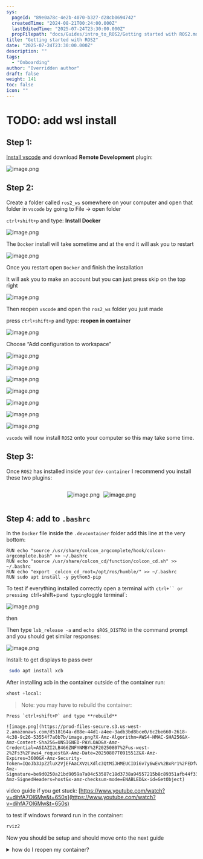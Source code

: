 ```yaml
---
sys:
  pageId: "89e0a78c-4e2b-4070-b327-d28cb0694742"
  createdTime: "2024-08-21T00:24:00.000Z"
  lastEditedTime: "2025-07-24T23:30:00.000Z"
  propFilepath: "docs/Guides/intro_to_ROS2/Getting started with ROS2.md"
title: "Getting started with ROS2"
date: "2025-07-24T23:30:00.000Z"
description: ""
tags:
  - "Onboarding"
author: "Overridden author"
draft: false
weight: 141
toc: false
icon: ""
---
```


# TODO: add wsl install

## Step 1:

[Install vscode](https://code.visualstudio.com/download) and download **Remote Development** plugin:

![image.png](https://prod-files-secure.s3.us-west-2.amazonaws.com/d518164a-d88e-44d1-a4ee-3adb3bd8bce0/efb52993-1881-4a40-b95e-6f020334f022/image.png?X-Amz-Algorithm=AWS4-HMAC-SHA256&X-Amz-Content-Sha256=UNSIGNED-PAYLOAD&X-Amz-Credential=ASIAZI2LB466SEL7BPFQ%2F20250807%2Fus-west-2%2Fs3%2Faws4_request&X-Amz-Date=20250807T091547Z&X-Amz-Expires=3600&X-Amz-Security-Token=IQoJb3JpZ2luX2VjEFAaCXVzLXdlc3QtMiJGMEQCIHBhZJ2u2TrxXbMx6d7EQbQIuisQbvMD96m4ZK4R5T5IAiBHUyMt0FrAnqnyAJmTAPWB9qTdqPlSw9qBTUuNFlZo0SqIBAiJ%2F%2F%2F%2F%2F%2F%2F%2F%2F%2F8BEAAaDDYzNzQyMzE4MzgwNSIMdQyBHEiNytabAQGgKtwD%2Bsc1yMiGYXawdy8zIgfk1B8KN71xDeLmZxZHf%2Bm80Cn6AOEcN%2BcGb9bmIceol7zjgfoOFt4zCkfRrCtyM9I6i2qnJ3XIPojuFWoLxXISm9lW2ijT9Q7ytozfLIrNRItBnxiT%2F1QpHpycOZFjl0jn9ge%2B74JyplHs8Hr1WaVK5dDrTDkWrgdNE2VgxZvh0ZO1P96Dw1g2j7MAevvlqp8IV52JdSmSAM7ALhILNeLROGcBbtv%2BOwk9xhGm24Hgpx9bAw1N5ZtePGipnsmn1uKwuagSN1na5JYhhkPxCqlHcJ6IBOFGvcD2GBmUoB23ScRW2r0IT3rFxPrbDbHu30jeLHrVdF%2Fxdw8m8k4VIeX8bg4o2v7NpQ9%2BMFOEOlEqaoa14VUyknbE6tjnHk9YvcoLDUCu0HD23W0v60E%2FWME9pFltiq74WXsLW5zYgA9VRVUbix6hZyx92aN66lBW603TPQf9v66ocoIAKm4fUDpHAHps76o56%2FRSei4FseaCw89WEO54qFvGB0wKuvnSWWHlTGdlRJDuGGxze5mcI4AyyQGTUOkI4FDKSnCu1oePv4leQHWZtfvEo2pgOQVzvfVEAhWBUlZRE2ys0H4V0HZKXZNkRWwort44s3Y40eIw7LTRxAY6pgFAQphDPmyMB4T8ZihIU8e5esfcqDgJh%2BB33OCdSi7M72mL0OPioQxog9LwuwOc9sYTnKbG5s3OC5qSLkfMRLv%2F3xuv4xzqgvrLNpAyJAtXf7YM6PceR8S4FfTdUY5%2BXyorukVfdwj1ri7JyI6y0Xj7%2Bn8gOdqAceN4ec172YfqxHuKhmu75ZODCLDrBatD607U6W750rsm70pF4NajqXNqPvatwco%2F&X-Amz-Signature=16943af5dd862b6d4752d3e05ca55082a4cfff3eb241b77127cfa41224710c4f&X-Amz-SignedHeaders=host&x-amz-checksum-mode=ENABLED&x-id=GetObject)

## Step 2:

Create a folder called `ros2_ws` somewhere on your computer and open that folder in `vscode` by going to File → open folder 

`ctrl+shift+p` and type: **Install Docker**

![image.png](https://prod-files-secure.s3.us-west-2.amazonaws.com/d518164a-d88e-44d1-a4ee-3adb3bd8bce0/2269dc0e-1cd5-47ff-bceb-c04ad9b2eab0/image.png?X-Amz-Algorithm=AWS4-HMAC-SHA256&X-Amz-Content-Sha256=UNSIGNED-PAYLOAD&X-Amz-Credential=ASIAZI2LB466SEL7BPFQ%2F20250807%2Fus-west-2%2Fs3%2Faws4_request&X-Amz-Date=20250807T091547Z&X-Amz-Expires=3600&X-Amz-Security-Token=IQoJb3JpZ2luX2VjEFAaCXVzLXdlc3QtMiJGMEQCIHBhZJ2u2TrxXbMx6d7EQbQIuisQbvMD96m4ZK4R5T5IAiBHUyMt0FrAnqnyAJmTAPWB9qTdqPlSw9qBTUuNFlZo0SqIBAiJ%2F%2F%2F%2F%2F%2F%2F%2F%2F%2F8BEAAaDDYzNzQyMzE4MzgwNSIMdQyBHEiNytabAQGgKtwD%2Bsc1yMiGYXawdy8zIgfk1B8KN71xDeLmZxZHf%2Bm80Cn6AOEcN%2BcGb9bmIceol7zjgfoOFt4zCkfRrCtyM9I6i2qnJ3XIPojuFWoLxXISm9lW2ijT9Q7ytozfLIrNRItBnxiT%2F1QpHpycOZFjl0jn9ge%2B74JyplHs8Hr1WaVK5dDrTDkWrgdNE2VgxZvh0ZO1P96Dw1g2j7MAevvlqp8IV52JdSmSAM7ALhILNeLROGcBbtv%2BOwk9xhGm24Hgpx9bAw1N5ZtePGipnsmn1uKwuagSN1na5JYhhkPxCqlHcJ6IBOFGvcD2GBmUoB23ScRW2r0IT3rFxPrbDbHu30jeLHrVdF%2Fxdw8m8k4VIeX8bg4o2v7NpQ9%2BMFOEOlEqaoa14VUyknbE6tjnHk9YvcoLDUCu0HD23W0v60E%2FWME9pFltiq74WXsLW5zYgA9VRVUbix6hZyx92aN66lBW603TPQf9v66ocoIAKm4fUDpHAHps76o56%2FRSei4FseaCw89WEO54qFvGB0wKuvnSWWHlTGdlRJDuGGxze5mcI4AyyQGTUOkI4FDKSnCu1oePv4leQHWZtfvEo2pgOQVzvfVEAhWBUlZRE2ys0H4V0HZKXZNkRWwort44s3Y40eIw7LTRxAY6pgFAQphDPmyMB4T8ZihIU8e5esfcqDgJh%2BB33OCdSi7M72mL0OPioQxog9LwuwOc9sYTnKbG5s3OC5qSLkfMRLv%2F3xuv4xzqgvrLNpAyJAtXf7YM6PceR8S4FfTdUY5%2BXyorukVfdwj1ri7JyI6y0Xj7%2Bn8gOdqAceN4ec172YfqxHuKhmu75ZODCLDrBatD607U6W750rsm70pF4NajqXNqPvatwco%2F&X-Amz-Signature=a5e51e43a26ddff1e89c2ed288010f993ef235443ca75cddc5995d7fdcb97470&X-Amz-SignedHeaders=host&x-amz-checksum-mode=ENABLED&x-id=GetObject)

The `Docker` install will take sometime and at the end it will ask you to restart

![image.png](https://prod-files-secure.s3.us-west-2.amazonaws.com/d518164a-d88e-44d1-a4ee-3adb3bd8bce0/ed233f78-be33-4b1f-b89c-9c346c0e961e/image.png?X-Amz-Algorithm=AWS4-HMAC-SHA256&X-Amz-Content-Sha256=UNSIGNED-PAYLOAD&X-Amz-Credential=ASIAZI2LB466SEL7BPFQ%2F20250807%2Fus-west-2%2Fs3%2Faws4_request&X-Amz-Date=20250807T091547Z&X-Amz-Expires=3600&X-Amz-Security-Token=IQoJb3JpZ2luX2VjEFAaCXVzLXdlc3QtMiJGMEQCIHBhZJ2u2TrxXbMx6d7EQbQIuisQbvMD96m4ZK4R5T5IAiBHUyMt0FrAnqnyAJmTAPWB9qTdqPlSw9qBTUuNFlZo0SqIBAiJ%2F%2F%2F%2F%2F%2F%2F%2F%2F%2F8BEAAaDDYzNzQyMzE4MzgwNSIMdQyBHEiNytabAQGgKtwD%2Bsc1yMiGYXawdy8zIgfk1B8KN71xDeLmZxZHf%2Bm80Cn6AOEcN%2BcGb9bmIceol7zjgfoOFt4zCkfRrCtyM9I6i2qnJ3XIPojuFWoLxXISm9lW2ijT9Q7ytozfLIrNRItBnxiT%2F1QpHpycOZFjl0jn9ge%2B74JyplHs8Hr1WaVK5dDrTDkWrgdNE2VgxZvh0ZO1P96Dw1g2j7MAevvlqp8IV52JdSmSAM7ALhILNeLROGcBbtv%2BOwk9xhGm24Hgpx9bAw1N5ZtePGipnsmn1uKwuagSN1na5JYhhkPxCqlHcJ6IBOFGvcD2GBmUoB23ScRW2r0IT3rFxPrbDbHu30jeLHrVdF%2Fxdw8m8k4VIeX8bg4o2v7NpQ9%2BMFOEOlEqaoa14VUyknbE6tjnHk9YvcoLDUCu0HD23W0v60E%2FWME9pFltiq74WXsLW5zYgA9VRVUbix6hZyx92aN66lBW603TPQf9v66ocoIAKm4fUDpHAHps76o56%2FRSei4FseaCw89WEO54qFvGB0wKuvnSWWHlTGdlRJDuGGxze5mcI4AyyQGTUOkI4FDKSnCu1oePv4leQHWZtfvEo2pgOQVzvfVEAhWBUlZRE2ys0H4V0HZKXZNkRWwort44s3Y40eIw7LTRxAY6pgFAQphDPmyMB4T8ZihIU8e5esfcqDgJh%2BB33OCdSi7M72mL0OPioQxog9LwuwOc9sYTnKbG5s3OC5qSLkfMRLv%2F3xuv4xzqgvrLNpAyJAtXf7YM6PceR8S4FfTdUY5%2BXyorukVfdwj1ri7JyI6y0Xj7%2Bn8gOdqAceN4ec172YfqxHuKhmu75ZODCLDrBatD607U6W750rsm70pF4NajqXNqPvatwco%2F&X-Amz-Signature=db8e365aa92ddf0f370e5fa7b7588f848e56a1cafe68b131295717eabcecd0bc&X-Amz-SignedHeaders=host&x-amz-checksum-mode=ENABLED&x-id=GetObject)

Once you restart open `Docker` and finish the installation

It will ask you to make an account but you can just press skip on the top right

![image.png](https://prod-files-secure.s3.us-west-2.amazonaws.com/d518164a-d88e-44d1-a4ee-3adb3bd8bce0/21010ad9-1659-4fd9-9f59-9932a09b2a3d/image.png?X-Amz-Algorithm=AWS4-HMAC-SHA256&X-Amz-Content-Sha256=UNSIGNED-PAYLOAD&X-Amz-Credential=ASIAZI2LB466SEL7BPFQ%2F20250807%2Fus-west-2%2Fs3%2Faws4_request&X-Amz-Date=20250807T091547Z&X-Amz-Expires=3600&X-Amz-Security-Token=IQoJb3JpZ2luX2VjEFAaCXVzLXdlc3QtMiJGMEQCIHBhZJ2u2TrxXbMx6d7EQbQIuisQbvMD96m4ZK4R5T5IAiBHUyMt0FrAnqnyAJmTAPWB9qTdqPlSw9qBTUuNFlZo0SqIBAiJ%2F%2F%2F%2F%2F%2F%2F%2F%2F%2F8BEAAaDDYzNzQyMzE4MzgwNSIMdQyBHEiNytabAQGgKtwD%2Bsc1yMiGYXawdy8zIgfk1B8KN71xDeLmZxZHf%2Bm80Cn6AOEcN%2BcGb9bmIceol7zjgfoOFt4zCkfRrCtyM9I6i2qnJ3XIPojuFWoLxXISm9lW2ijT9Q7ytozfLIrNRItBnxiT%2F1QpHpycOZFjl0jn9ge%2B74JyplHs8Hr1WaVK5dDrTDkWrgdNE2VgxZvh0ZO1P96Dw1g2j7MAevvlqp8IV52JdSmSAM7ALhILNeLROGcBbtv%2BOwk9xhGm24Hgpx9bAw1N5ZtePGipnsmn1uKwuagSN1na5JYhhkPxCqlHcJ6IBOFGvcD2GBmUoB23ScRW2r0IT3rFxPrbDbHu30jeLHrVdF%2Fxdw8m8k4VIeX8bg4o2v7NpQ9%2BMFOEOlEqaoa14VUyknbE6tjnHk9YvcoLDUCu0HD23W0v60E%2FWME9pFltiq74WXsLW5zYgA9VRVUbix6hZyx92aN66lBW603TPQf9v66ocoIAKm4fUDpHAHps76o56%2FRSei4FseaCw89WEO54qFvGB0wKuvnSWWHlTGdlRJDuGGxze5mcI4AyyQGTUOkI4FDKSnCu1oePv4leQHWZtfvEo2pgOQVzvfVEAhWBUlZRE2ys0H4V0HZKXZNkRWwort44s3Y40eIw7LTRxAY6pgFAQphDPmyMB4T8ZihIU8e5esfcqDgJh%2BB33OCdSi7M72mL0OPioQxog9LwuwOc9sYTnKbG5s3OC5qSLkfMRLv%2F3xuv4xzqgvrLNpAyJAtXf7YM6PceR8S4FfTdUY5%2BXyorukVfdwj1ri7JyI6y0Xj7%2Bn8gOdqAceN4ec172YfqxHuKhmu75ZODCLDrBatD607U6W750rsm70pF4NajqXNqPvatwco%2F&X-Amz-Signature=8993830917bf01586f98ff1267b15a524bc0e865ecfc715e2a32a4f1e72db76b&X-Amz-SignedHeaders=host&x-amz-checksum-mode=ENABLED&x-id=GetObject)

Then reopen `vscode` and open the `ros2_ws` folder you just made

press `ctrl+shift+p` and type: **reopen in container**

![image.png](https://prod-files-secure.s3.us-west-2.amazonaws.com/d518164a-d88e-44d1-a4ee-3adb3bd8bce0/4e93b8c2-41ad-488c-8095-c74205196118/image.png?X-Amz-Algorithm=AWS4-HMAC-SHA256&X-Amz-Content-Sha256=UNSIGNED-PAYLOAD&X-Amz-Credential=ASIAZI2LB466SEL7BPFQ%2F20250807%2Fus-west-2%2Fs3%2Faws4_request&X-Amz-Date=20250807T091547Z&X-Amz-Expires=3600&X-Amz-Security-Token=IQoJb3JpZ2luX2VjEFAaCXVzLXdlc3QtMiJGMEQCIHBhZJ2u2TrxXbMx6d7EQbQIuisQbvMD96m4ZK4R5T5IAiBHUyMt0FrAnqnyAJmTAPWB9qTdqPlSw9qBTUuNFlZo0SqIBAiJ%2F%2F%2F%2F%2F%2F%2F%2F%2F%2F8BEAAaDDYzNzQyMzE4MzgwNSIMdQyBHEiNytabAQGgKtwD%2Bsc1yMiGYXawdy8zIgfk1B8KN71xDeLmZxZHf%2Bm80Cn6AOEcN%2BcGb9bmIceol7zjgfoOFt4zCkfRrCtyM9I6i2qnJ3XIPojuFWoLxXISm9lW2ijT9Q7ytozfLIrNRItBnxiT%2F1QpHpycOZFjl0jn9ge%2B74JyplHs8Hr1WaVK5dDrTDkWrgdNE2VgxZvh0ZO1P96Dw1g2j7MAevvlqp8IV52JdSmSAM7ALhILNeLROGcBbtv%2BOwk9xhGm24Hgpx9bAw1N5ZtePGipnsmn1uKwuagSN1na5JYhhkPxCqlHcJ6IBOFGvcD2GBmUoB23ScRW2r0IT3rFxPrbDbHu30jeLHrVdF%2Fxdw8m8k4VIeX8bg4o2v7NpQ9%2BMFOEOlEqaoa14VUyknbE6tjnHk9YvcoLDUCu0HD23W0v60E%2FWME9pFltiq74WXsLW5zYgA9VRVUbix6hZyx92aN66lBW603TPQf9v66ocoIAKm4fUDpHAHps76o56%2FRSei4FseaCw89WEO54qFvGB0wKuvnSWWHlTGdlRJDuGGxze5mcI4AyyQGTUOkI4FDKSnCu1oePv4leQHWZtfvEo2pgOQVzvfVEAhWBUlZRE2ys0H4V0HZKXZNkRWwort44s3Y40eIw7LTRxAY6pgFAQphDPmyMB4T8ZihIU8e5esfcqDgJh%2BB33OCdSi7M72mL0OPioQxog9LwuwOc9sYTnKbG5s3OC5qSLkfMRLv%2F3xuv4xzqgvrLNpAyJAtXf7YM6PceR8S4FfTdUY5%2BXyorukVfdwj1ri7JyI6y0Xj7%2Bn8gOdqAceN4ec172YfqxHuKhmu75ZODCLDrBatD607U6W750rsm70pF4NajqXNqPvatwco%2F&X-Amz-Signature=bb655baaf95b76fbc01366f7f60c2d189de2f11831ff25442cb704a22bd3803b&X-Amz-SignedHeaders=host&x-amz-checksum-mode=ENABLED&x-id=GetObject)

Choose “Add configuration to workspace”

![image.png](https://prod-files-secure.s3.us-west-2.amazonaws.com/d518164a-d88e-44d1-a4ee-3adb3bd8bce0/9560b282-5060-4989-ba37-97e7b2c22476/image.png?X-Amz-Algorithm=AWS4-HMAC-SHA256&X-Amz-Content-Sha256=UNSIGNED-PAYLOAD&X-Amz-Credential=ASIAZI2LB466SEL7BPFQ%2F20250807%2Fus-west-2%2Fs3%2Faws4_request&X-Amz-Date=20250807T091547Z&X-Amz-Expires=3600&X-Amz-Security-Token=IQoJb3JpZ2luX2VjEFAaCXVzLXdlc3QtMiJGMEQCIHBhZJ2u2TrxXbMx6d7EQbQIuisQbvMD96m4ZK4R5T5IAiBHUyMt0FrAnqnyAJmTAPWB9qTdqPlSw9qBTUuNFlZo0SqIBAiJ%2F%2F%2F%2F%2F%2F%2F%2F%2F%2F8BEAAaDDYzNzQyMzE4MzgwNSIMdQyBHEiNytabAQGgKtwD%2Bsc1yMiGYXawdy8zIgfk1B8KN71xDeLmZxZHf%2Bm80Cn6AOEcN%2BcGb9bmIceol7zjgfoOFt4zCkfRrCtyM9I6i2qnJ3XIPojuFWoLxXISm9lW2ijT9Q7ytozfLIrNRItBnxiT%2F1QpHpycOZFjl0jn9ge%2B74JyplHs8Hr1WaVK5dDrTDkWrgdNE2VgxZvh0ZO1P96Dw1g2j7MAevvlqp8IV52JdSmSAM7ALhILNeLROGcBbtv%2BOwk9xhGm24Hgpx9bAw1N5ZtePGipnsmn1uKwuagSN1na5JYhhkPxCqlHcJ6IBOFGvcD2GBmUoB23ScRW2r0IT3rFxPrbDbHu30jeLHrVdF%2Fxdw8m8k4VIeX8bg4o2v7NpQ9%2BMFOEOlEqaoa14VUyknbE6tjnHk9YvcoLDUCu0HD23W0v60E%2FWME9pFltiq74WXsLW5zYgA9VRVUbix6hZyx92aN66lBW603TPQf9v66ocoIAKm4fUDpHAHps76o56%2FRSei4FseaCw89WEO54qFvGB0wKuvnSWWHlTGdlRJDuGGxze5mcI4AyyQGTUOkI4FDKSnCu1oePv4leQHWZtfvEo2pgOQVzvfVEAhWBUlZRE2ys0H4V0HZKXZNkRWwort44s3Y40eIw7LTRxAY6pgFAQphDPmyMB4T8ZihIU8e5esfcqDgJh%2BB33OCdSi7M72mL0OPioQxog9LwuwOc9sYTnKbG5s3OC5qSLkfMRLv%2F3xuv4xzqgvrLNpAyJAtXf7YM6PceR8S4FfTdUY5%2BXyorukVfdwj1ri7JyI6y0Xj7%2Bn8gOdqAceN4ec172YfqxHuKhmu75ZODCLDrBatD607U6W750rsm70pF4NajqXNqPvatwco%2F&X-Amz-Signature=fbc5091073580ffcf91c7db862565facbc46f4d47f9b76ac1b2ce1792e107784&X-Amz-SignedHeaders=host&x-amz-checksum-mode=ENABLED&x-id=GetObject)

![image.png](https://prod-files-secure.s3.us-west-2.amazonaws.com/d518164a-d88e-44d1-a4ee-3adb3bd8bce0/2ee63f81-886b-48e8-a553-dc6e5eac99e4/image.png?X-Amz-Algorithm=AWS4-HMAC-SHA256&X-Amz-Content-Sha256=UNSIGNED-PAYLOAD&X-Amz-Credential=ASIAZI2LB466SEL7BPFQ%2F20250807%2Fus-west-2%2Fs3%2Faws4_request&X-Amz-Date=20250807T091547Z&X-Amz-Expires=3600&X-Amz-Security-Token=IQoJb3JpZ2luX2VjEFAaCXVzLXdlc3QtMiJGMEQCIHBhZJ2u2TrxXbMx6d7EQbQIuisQbvMD96m4ZK4R5T5IAiBHUyMt0FrAnqnyAJmTAPWB9qTdqPlSw9qBTUuNFlZo0SqIBAiJ%2F%2F%2F%2F%2F%2F%2F%2F%2F%2F8BEAAaDDYzNzQyMzE4MzgwNSIMdQyBHEiNytabAQGgKtwD%2Bsc1yMiGYXawdy8zIgfk1B8KN71xDeLmZxZHf%2Bm80Cn6AOEcN%2BcGb9bmIceol7zjgfoOFt4zCkfRrCtyM9I6i2qnJ3XIPojuFWoLxXISm9lW2ijT9Q7ytozfLIrNRItBnxiT%2F1QpHpycOZFjl0jn9ge%2B74JyplHs8Hr1WaVK5dDrTDkWrgdNE2VgxZvh0ZO1P96Dw1g2j7MAevvlqp8IV52JdSmSAM7ALhILNeLROGcBbtv%2BOwk9xhGm24Hgpx9bAw1N5ZtePGipnsmn1uKwuagSN1na5JYhhkPxCqlHcJ6IBOFGvcD2GBmUoB23ScRW2r0IT3rFxPrbDbHu30jeLHrVdF%2Fxdw8m8k4VIeX8bg4o2v7NpQ9%2BMFOEOlEqaoa14VUyknbE6tjnHk9YvcoLDUCu0HD23W0v60E%2FWME9pFltiq74WXsLW5zYgA9VRVUbix6hZyx92aN66lBW603TPQf9v66ocoIAKm4fUDpHAHps76o56%2FRSei4FseaCw89WEO54qFvGB0wKuvnSWWHlTGdlRJDuGGxze5mcI4AyyQGTUOkI4FDKSnCu1oePv4leQHWZtfvEo2pgOQVzvfVEAhWBUlZRE2ys0H4V0HZKXZNkRWwort44s3Y40eIw7LTRxAY6pgFAQphDPmyMB4T8ZihIU8e5esfcqDgJh%2BB33OCdSi7M72mL0OPioQxog9LwuwOc9sYTnKbG5s3OC5qSLkfMRLv%2F3xuv4xzqgvrLNpAyJAtXf7YM6PceR8S4FfTdUY5%2BXyorukVfdwj1ri7JyI6y0Xj7%2Bn8gOdqAceN4ec172YfqxHuKhmu75ZODCLDrBatD607U6W750rsm70pF4NajqXNqPvatwco%2F&X-Amz-Signature=a2807101aa104374e8b8285f4fca82df244de6ebcbda5f6f31934362f363eb94&X-Amz-SignedHeaders=host&x-amz-checksum-mode=ENABLED&x-id=GetObject)

![image.png](https://prod-files-secure.s3.us-west-2.amazonaws.com/d518164a-d88e-44d1-a4ee-3adb3bd8bce0/e0fd626c-c8b6-4b2c-95d1-fa4c26514504/image.png?X-Amz-Algorithm=AWS4-HMAC-SHA256&X-Amz-Content-Sha256=UNSIGNED-PAYLOAD&X-Amz-Credential=ASIAZI2LB466SEL7BPFQ%2F20250807%2Fus-west-2%2Fs3%2Faws4_request&X-Amz-Date=20250807T091547Z&X-Amz-Expires=3600&X-Amz-Security-Token=IQoJb3JpZ2luX2VjEFAaCXVzLXdlc3QtMiJGMEQCIHBhZJ2u2TrxXbMx6d7EQbQIuisQbvMD96m4ZK4R5T5IAiBHUyMt0FrAnqnyAJmTAPWB9qTdqPlSw9qBTUuNFlZo0SqIBAiJ%2F%2F%2F%2F%2F%2F%2F%2F%2F%2F8BEAAaDDYzNzQyMzE4MzgwNSIMdQyBHEiNytabAQGgKtwD%2Bsc1yMiGYXawdy8zIgfk1B8KN71xDeLmZxZHf%2Bm80Cn6AOEcN%2BcGb9bmIceol7zjgfoOFt4zCkfRrCtyM9I6i2qnJ3XIPojuFWoLxXISm9lW2ijT9Q7ytozfLIrNRItBnxiT%2F1QpHpycOZFjl0jn9ge%2B74JyplHs8Hr1WaVK5dDrTDkWrgdNE2VgxZvh0ZO1P96Dw1g2j7MAevvlqp8IV52JdSmSAM7ALhILNeLROGcBbtv%2BOwk9xhGm24Hgpx9bAw1N5ZtePGipnsmn1uKwuagSN1na5JYhhkPxCqlHcJ6IBOFGvcD2GBmUoB23ScRW2r0IT3rFxPrbDbHu30jeLHrVdF%2Fxdw8m8k4VIeX8bg4o2v7NpQ9%2BMFOEOlEqaoa14VUyknbE6tjnHk9YvcoLDUCu0HD23W0v60E%2FWME9pFltiq74WXsLW5zYgA9VRVUbix6hZyx92aN66lBW603TPQf9v66ocoIAKm4fUDpHAHps76o56%2FRSei4FseaCw89WEO54qFvGB0wKuvnSWWHlTGdlRJDuGGxze5mcI4AyyQGTUOkI4FDKSnCu1oePv4leQHWZtfvEo2pgOQVzvfVEAhWBUlZRE2ys0H4V0HZKXZNkRWwort44s3Y40eIw7LTRxAY6pgFAQphDPmyMB4T8ZihIU8e5esfcqDgJh%2BB33OCdSi7M72mL0OPioQxog9LwuwOc9sYTnKbG5s3OC5qSLkfMRLv%2F3xuv4xzqgvrLNpAyJAtXf7YM6PceR8S4FfTdUY5%2BXyorukVfdwj1ri7JyI6y0Xj7%2Bn8gOdqAceN4ec172YfqxHuKhmu75ZODCLDrBatD607U6W750rsm70pF4NajqXNqPvatwco%2F&X-Amz-Signature=68400ce06a94be52ddd411cae31803d42f5bdc32503acc0fa63939cf0a762ec6&X-Amz-SignedHeaders=host&x-amz-checksum-mode=ENABLED&x-id=GetObject)

![image.png](https://prod-files-secure.s3.us-west-2.amazonaws.com/d518164a-d88e-44d1-a4ee-3adb3bd8bce0/a2e13f50-d2ab-4719-a4c2-7ced634bfc9d/image.png?X-Amz-Algorithm=AWS4-HMAC-SHA256&X-Amz-Content-Sha256=UNSIGNED-PAYLOAD&X-Amz-Credential=ASIAZI2LB466SEL7BPFQ%2F20250807%2Fus-west-2%2Fs3%2Faws4_request&X-Amz-Date=20250807T091547Z&X-Amz-Expires=3600&X-Amz-Security-Token=IQoJb3JpZ2luX2VjEFAaCXVzLXdlc3QtMiJGMEQCIHBhZJ2u2TrxXbMx6d7EQbQIuisQbvMD96m4ZK4R5T5IAiBHUyMt0FrAnqnyAJmTAPWB9qTdqPlSw9qBTUuNFlZo0SqIBAiJ%2F%2F%2F%2F%2F%2F%2F%2F%2F%2F8BEAAaDDYzNzQyMzE4MzgwNSIMdQyBHEiNytabAQGgKtwD%2Bsc1yMiGYXawdy8zIgfk1B8KN71xDeLmZxZHf%2Bm80Cn6AOEcN%2BcGb9bmIceol7zjgfoOFt4zCkfRrCtyM9I6i2qnJ3XIPojuFWoLxXISm9lW2ijT9Q7ytozfLIrNRItBnxiT%2F1QpHpycOZFjl0jn9ge%2B74JyplHs8Hr1WaVK5dDrTDkWrgdNE2VgxZvh0ZO1P96Dw1g2j7MAevvlqp8IV52JdSmSAM7ALhILNeLROGcBbtv%2BOwk9xhGm24Hgpx9bAw1N5ZtePGipnsmn1uKwuagSN1na5JYhhkPxCqlHcJ6IBOFGvcD2GBmUoB23ScRW2r0IT3rFxPrbDbHu30jeLHrVdF%2Fxdw8m8k4VIeX8bg4o2v7NpQ9%2BMFOEOlEqaoa14VUyknbE6tjnHk9YvcoLDUCu0HD23W0v60E%2FWME9pFltiq74WXsLW5zYgA9VRVUbix6hZyx92aN66lBW603TPQf9v66ocoIAKm4fUDpHAHps76o56%2FRSei4FseaCw89WEO54qFvGB0wKuvnSWWHlTGdlRJDuGGxze5mcI4AyyQGTUOkI4FDKSnCu1oePv4leQHWZtfvEo2pgOQVzvfVEAhWBUlZRE2ys0H4V0HZKXZNkRWwort44s3Y40eIw7LTRxAY6pgFAQphDPmyMB4T8ZihIU8e5esfcqDgJh%2BB33OCdSi7M72mL0OPioQxog9LwuwOc9sYTnKbG5s3OC5qSLkfMRLv%2F3xuv4xzqgvrLNpAyJAtXf7YM6PceR8S4FfTdUY5%2BXyorukVfdwj1ri7JyI6y0Xj7%2Bn8gOdqAceN4ec172YfqxHuKhmu75ZODCLDrBatD607U6W750rsm70pF4NajqXNqPvatwco%2F&X-Amz-Signature=c058482d5fe1bb9108499492503a25283fc137dc36fe0cc8414ccf918b1c98a2&X-Amz-SignedHeaders=host&x-amz-checksum-mode=ENABLED&x-id=GetObject)

![image.png](https://prod-files-secure.s3.us-west-2.amazonaws.com/d518164a-d88e-44d1-a4ee-3adb3bd8bce0/6cc478ad-aaba-4bf7-9fcc-403277ab896c/image.png?X-Amz-Algorithm=AWS4-HMAC-SHA256&X-Amz-Content-Sha256=UNSIGNED-PAYLOAD&X-Amz-Credential=ASIAZI2LB466SEL7BPFQ%2F20250807%2Fus-west-2%2Fs3%2Faws4_request&X-Amz-Date=20250807T091547Z&X-Amz-Expires=3600&X-Amz-Security-Token=IQoJb3JpZ2luX2VjEFAaCXVzLXdlc3QtMiJGMEQCIHBhZJ2u2TrxXbMx6d7EQbQIuisQbvMD96m4ZK4R5T5IAiBHUyMt0FrAnqnyAJmTAPWB9qTdqPlSw9qBTUuNFlZo0SqIBAiJ%2F%2F%2F%2F%2F%2F%2F%2F%2F%2F8BEAAaDDYzNzQyMzE4MzgwNSIMdQyBHEiNytabAQGgKtwD%2Bsc1yMiGYXawdy8zIgfk1B8KN71xDeLmZxZHf%2Bm80Cn6AOEcN%2BcGb9bmIceol7zjgfoOFt4zCkfRrCtyM9I6i2qnJ3XIPojuFWoLxXISm9lW2ijT9Q7ytozfLIrNRItBnxiT%2F1QpHpycOZFjl0jn9ge%2B74JyplHs8Hr1WaVK5dDrTDkWrgdNE2VgxZvh0ZO1P96Dw1g2j7MAevvlqp8IV52JdSmSAM7ALhILNeLROGcBbtv%2BOwk9xhGm24Hgpx9bAw1N5ZtePGipnsmn1uKwuagSN1na5JYhhkPxCqlHcJ6IBOFGvcD2GBmUoB23ScRW2r0IT3rFxPrbDbHu30jeLHrVdF%2Fxdw8m8k4VIeX8bg4o2v7NpQ9%2BMFOEOlEqaoa14VUyknbE6tjnHk9YvcoLDUCu0HD23W0v60E%2FWME9pFltiq74WXsLW5zYgA9VRVUbix6hZyx92aN66lBW603TPQf9v66ocoIAKm4fUDpHAHps76o56%2FRSei4FseaCw89WEO54qFvGB0wKuvnSWWHlTGdlRJDuGGxze5mcI4AyyQGTUOkI4FDKSnCu1oePv4leQHWZtfvEo2pgOQVzvfVEAhWBUlZRE2ys0H4V0HZKXZNkRWwort44s3Y40eIw7LTRxAY6pgFAQphDPmyMB4T8ZihIU8e5esfcqDgJh%2BB33OCdSi7M72mL0OPioQxog9LwuwOc9sYTnKbG5s3OC5qSLkfMRLv%2F3xuv4xzqgvrLNpAyJAtXf7YM6PceR8S4FfTdUY5%2BXyorukVfdwj1ri7JyI6y0Xj7%2Bn8gOdqAceN4ec172YfqxHuKhmu75ZODCLDrBatD607U6W750rsm70pF4NajqXNqPvatwco%2F&X-Amz-Signature=019adf26eb732a48ac25fc2ba3f6a92a5a25255b46a3c6a259af2c60c55af214&X-Amz-SignedHeaders=host&x-amz-checksum-mode=ENABLED&x-id=GetObject)

![image.png](https://prod-files-secure.s3.us-west-2.amazonaws.com/d518164a-d88e-44d1-a4ee-3adb3bd8bce0/53255b28-f75e-430f-b9e3-c0ac8577e42b/image.png?X-Amz-Algorithm=AWS4-HMAC-SHA256&X-Amz-Content-Sha256=UNSIGNED-PAYLOAD&X-Amz-Credential=ASIAZI2LB466SEL7BPFQ%2F20250807%2Fus-west-2%2Fs3%2Faws4_request&X-Amz-Date=20250807T091547Z&X-Amz-Expires=3600&X-Amz-Security-Token=IQoJb3JpZ2luX2VjEFAaCXVzLXdlc3QtMiJGMEQCIHBhZJ2u2TrxXbMx6d7EQbQIuisQbvMD96m4ZK4R5T5IAiBHUyMt0FrAnqnyAJmTAPWB9qTdqPlSw9qBTUuNFlZo0SqIBAiJ%2F%2F%2F%2F%2F%2F%2F%2F%2F%2F8BEAAaDDYzNzQyMzE4MzgwNSIMdQyBHEiNytabAQGgKtwD%2Bsc1yMiGYXawdy8zIgfk1B8KN71xDeLmZxZHf%2Bm80Cn6AOEcN%2BcGb9bmIceol7zjgfoOFt4zCkfRrCtyM9I6i2qnJ3XIPojuFWoLxXISm9lW2ijT9Q7ytozfLIrNRItBnxiT%2F1QpHpycOZFjl0jn9ge%2B74JyplHs8Hr1WaVK5dDrTDkWrgdNE2VgxZvh0ZO1P96Dw1g2j7MAevvlqp8IV52JdSmSAM7ALhILNeLROGcBbtv%2BOwk9xhGm24Hgpx9bAw1N5ZtePGipnsmn1uKwuagSN1na5JYhhkPxCqlHcJ6IBOFGvcD2GBmUoB23ScRW2r0IT3rFxPrbDbHu30jeLHrVdF%2Fxdw8m8k4VIeX8bg4o2v7NpQ9%2BMFOEOlEqaoa14VUyknbE6tjnHk9YvcoLDUCu0HD23W0v60E%2FWME9pFltiq74WXsLW5zYgA9VRVUbix6hZyx92aN66lBW603TPQf9v66ocoIAKm4fUDpHAHps76o56%2FRSei4FseaCw89WEO54qFvGB0wKuvnSWWHlTGdlRJDuGGxze5mcI4AyyQGTUOkI4FDKSnCu1oePv4leQHWZtfvEo2pgOQVzvfVEAhWBUlZRE2ys0H4V0HZKXZNkRWwort44s3Y40eIw7LTRxAY6pgFAQphDPmyMB4T8ZihIU8e5esfcqDgJh%2BB33OCdSi7M72mL0OPioQxog9LwuwOc9sYTnKbG5s3OC5qSLkfMRLv%2F3xuv4xzqgvrLNpAyJAtXf7YM6PceR8S4FfTdUY5%2BXyorukVfdwj1ri7JyI6y0Xj7%2Bn8gOdqAceN4ec172YfqxHuKhmu75ZODCLDrBatD607U6W750rsm70pF4NajqXNqPvatwco%2F&X-Amz-Signature=da6892dec9db1cbab4afdae13eebfeaefa56264533a57e214fa6917307996696&X-Amz-SignedHeaders=host&x-amz-checksum-mode=ENABLED&x-id=GetObject)

![image.png](https://prod-files-secure.s3.us-west-2.amazonaws.com/d518164a-d88e-44d1-a4ee-3adb3bd8bce0/7c562767-5af9-4ffb-97d1-327bcdf4ee00/image.png?X-Amz-Algorithm=AWS4-HMAC-SHA256&X-Amz-Content-Sha256=UNSIGNED-PAYLOAD&X-Amz-Credential=ASIAZI2LB466SEL7BPFQ%2F20250807%2Fus-west-2%2Fs3%2Faws4_request&X-Amz-Date=20250807T091547Z&X-Amz-Expires=3600&X-Amz-Security-Token=IQoJb3JpZ2luX2VjEFAaCXVzLXdlc3QtMiJGMEQCIHBhZJ2u2TrxXbMx6d7EQbQIuisQbvMD96m4ZK4R5T5IAiBHUyMt0FrAnqnyAJmTAPWB9qTdqPlSw9qBTUuNFlZo0SqIBAiJ%2F%2F%2F%2F%2F%2F%2F%2F%2F%2F8BEAAaDDYzNzQyMzE4MzgwNSIMdQyBHEiNytabAQGgKtwD%2Bsc1yMiGYXawdy8zIgfk1B8KN71xDeLmZxZHf%2Bm80Cn6AOEcN%2BcGb9bmIceol7zjgfoOFt4zCkfRrCtyM9I6i2qnJ3XIPojuFWoLxXISm9lW2ijT9Q7ytozfLIrNRItBnxiT%2F1QpHpycOZFjl0jn9ge%2B74JyplHs8Hr1WaVK5dDrTDkWrgdNE2VgxZvh0ZO1P96Dw1g2j7MAevvlqp8IV52JdSmSAM7ALhILNeLROGcBbtv%2BOwk9xhGm24Hgpx9bAw1N5ZtePGipnsmn1uKwuagSN1na5JYhhkPxCqlHcJ6IBOFGvcD2GBmUoB23ScRW2r0IT3rFxPrbDbHu30jeLHrVdF%2Fxdw8m8k4VIeX8bg4o2v7NpQ9%2BMFOEOlEqaoa14VUyknbE6tjnHk9YvcoLDUCu0HD23W0v60E%2FWME9pFltiq74WXsLW5zYgA9VRVUbix6hZyx92aN66lBW603TPQf9v66ocoIAKm4fUDpHAHps76o56%2FRSei4FseaCw89WEO54qFvGB0wKuvnSWWHlTGdlRJDuGGxze5mcI4AyyQGTUOkI4FDKSnCu1oePv4leQHWZtfvEo2pgOQVzvfVEAhWBUlZRE2ys0H4V0HZKXZNkRWwort44s3Y40eIw7LTRxAY6pgFAQphDPmyMB4T8ZihIU8e5esfcqDgJh%2BB33OCdSi7M72mL0OPioQxog9LwuwOc9sYTnKbG5s3OC5qSLkfMRLv%2F3xuv4xzqgvrLNpAyJAtXf7YM6PceR8S4FfTdUY5%2BXyorukVfdwj1ri7JyI6y0Xj7%2Bn8gOdqAceN4ec172YfqxHuKhmu75ZODCLDrBatD607U6W750rsm70pF4NajqXNqPvatwco%2F&X-Amz-Signature=b7536499cd4d7d3d2999caee017a0b214709ea5bd97a230f9cc659fd766ffeef&X-Amz-SignedHeaders=host&x-amz-checksum-mode=ENABLED&x-id=GetObject)

`vscode` will now install `ROS2` onto your computer so this may take some time.

## Step 3:

Once `ROS2` has installed inside your `dev-container` I recommend you install these two plugins:

<div style="display: flex;flex-direction: row; column-gap:10px; max-width: 630px;justify-content: center;">
<div>

![image.png](https://prod-files-secure.s3.us-west-2.amazonaws.com/d518164a-d88e-44d1-a4ee-3adb3bd8bce0/3fc3d550-5a54-4ba1-ba6b-faa01cdb7369/image.png?X-Amz-Algorithm=AWS4-HMAC-SHA256&X-Amz-Content-Sha256=UNSIGNED-PAYLOAD&X-Amz-Credential=ASIAZI2LB4666TOKYSZQ%2F20250807%2Fus-west-2%2Fs3%2Faws4_request&X-Amz-Date=20250807T091550Z&X-Amz-Expires=3600&X-Amz-Security-Token=IQoJb3JpZ2luX2VjEFAaCXVzLXdlc3QtMiJHMEUCIQCSYISpmrwaWv3SqktVTOCx%2FCPBNVmXApeENGP6aZ5hvQIgNNqDj%2FqLn8Lf93wvqhFb8%2Bg2b5ytsRtcOlJzgVei8j4qiAQIif%2F%2F%2F%2F%2F%2F%2F%2F%2F%2FARAAGgw2Mzc0MjMxODM4MDUiDMIrkZ5jZw%2BdhLLlxCrcA%2BHn5a4st11uP49MkOcgVZE4ZMc0HT0HfV%2FgdPUHPLTRl25HRhO1gMJewbHq%2Fa8NOsl88y6hyb7T68F1iDrW7ERBM8Ji%2BSulTGKto75ifvVxAdwclmigBNAb0NleLkepIJoWzwPPt8GZRGnJbNuOp6O4o78onkDOZi06TN97EbZdNrYQJrHHNWy43CQtK%2FEZUEf3wFPieil7l1EQzBdH8Ens5PIVpH2zApcmU%2BOfTuWAow7THYhiOejJoSonuBRFSApnuSCKhHS4in7F9mHzCAfQG8ZjTj%2FAzKJW7HRbT%2BN8wd6kyXV4L2NruT46EiT0TeWDwByxQ%2BDGEoJhQn3RYOZpRCsA%2BU1IcdfP38ZlYKVd6iStTzr%2FEBsjyOjF8OpxOhjMercRcGncVSw7Ma%2FjEQ8dMqYv4GXyU1faThYtEBKB1DdwAl7Fwg82t1GazIGIt0HsfZK475%2F70OESiIyB41gQ3uxG2fJNCvanrBEnn7Xj5X5IYl5aXDSrNWjOzwYOz69kkqucY1oF%2B%2FrfgJzzAPyT49fiizwKAcso%2FRpPesBqilc%2B9koDcMDpBZxqqrrLZYgareuMzts%2B5jiKdBoDALKrGjAITN5AZ2UbRJeuo6E0ecAEHDsytr%2B%2FeuLRMNO10cQGOqUB1KZ28KQGcyO0zaZzFiKAYHxMlk5yc6GTjS9J48Y0Gtj7qNZsPLSrufIko1icZVK42rLtlWmfH6RywXIsQ%2FdHUO2Q7MZrUbFK58G6Zc1NV4p%2FTmD5oLNxRVVIsWYbv97DNcnwWGLNRsEJE6Q0kaepkL61OmQhOPi%2B0tjf8wonFJ5C13IOz0aje%2FIGp7tuHQnLI7dOmxoqfL6Tn3xtYefJuWthDcYC&X-Amz-Signature=80af8cb36d2f306d3e724e9a39d1c9ced407ccf4371695c380d3721b4ba5be1b&X-Amz-SignedHeaders=host&x-amz-checksum-mode=ENABLED&x-id=GetObject)

</div>
<div>

![image.png](https://prod-files-secure.s3.us-west-2.amazonaws.com/d518164a-d88e-44d1-a4ee-3adb3bd8bce0/d994cc66-13c2-4093-a5a3-f84cf4601a82/image.png?X-Amz-Algorithm=AWS4-HMAC-SHA256&X-Amz-Content-Sha256=UNSIGNED-PAYLOAD&X-Amz-Credential=ASIAZI2LB46664WZPIXF%2F20250807%2Fus-west-2%2Fs3%2Faws4_request&X-Amz-Date=20250807T091551Z&X-Amz-Expires=3600&X-Amz-Security-Token=IQoJb3JpZ2luX2VjEFAaCXVzLXdlc3QtMiJHMEUCIQC0TG%2BVYCjut3ZBQsyX5mCKKZESZO2JYD2C2LEB04%2FkbQIgREFoPDda%2FzqvOE91AZGr%2BUeZ8u%2Ftx2HFCmO06ttUjgEqiAQIif%2F%2F%2F%2F%2F%2F%2F%2F%2F%2FARAAGgw2Mzc0MjMxODM4MDUiDKzKl8550ic4agRBRSrcA2EuYqLi9oC%2FtCk09ZQrFmfp5YqT4QEePRkaPTwr%2B%2BBhrxSzg2nLSJx2w2FKUYBEWZeHy82pJwWyG7TJr47aAeVJI5YxMH16mruxmV7ASoDCP2qatbVkDK4z4ZAYsEFHSGLZnLYIH1VEMCz5%2B8K0pv2YiQl0dqlN7dxSpkOgL25l402w0l3zm4N5AgaAk74imTfSm5MGwWH6C36wfasqQPsmly%2BbNGhpviZWEI8%2FS7c0pi6rta8C5DQ%2BZvCxl6Y3fx5FwHoyNa%2FQIfHseVd%2BAia1M6%2BZ1J%2F3jkxHARQ20CwzpDFIurJ6TsSk3JidUSJR3YVSv1007EvWTg9IMQFOSAqYZnIn5r5ehcOMB6kTISjSduhHnxZWd6myPjCo6Ag%2FHACxcT74gRTg3rWnp7yBTOTBEvR3TNsM7evGpn5jDrLSw%2B%2B8YtCrz8OtGaDyAzGzUfJTwvY1KfjegMOPedOY5q6aj2avGXgREkmTf7h3ONhnMFMyezjwpuDkuRZwIR8tc9AfAeyDntCB%2BVHMRyqJPmMo47sRjhFwtG6vTKlpZOL4HHoxREZnPXZRdSkPZUMnJLnLfI9y0tYbxTKzOksjSbh7PWJ2Zx2C9bL29py176lQDjDn%2FXSx%2B9%2FepefQMKG10cQGOqUBI2lvyLDUuOEoxbDro4MZH2WyDedOigyMaWkiushlv6CMZSVcAVgMIDQS6DUAwRIyggmPXfFZbRpVYLD045xwjLWX4DKchBDnh%2FEoFKOGU8I193dI7n%2FOSs0XTROnWBJmL6ylJYM9%2FWY7fclJUdmv32WygQirp%2F7VS%2F5FP1GtgtisF6cyjssU%2FUClLeSkOlfMnWcF5cVPhtAnn0DyKTyXawprik93&X-Amz-Signature=36ef9bc4778a9e52d1a101f76375239d90a9758ff0382c5aa45854e6ad0d9c01&X-Amz-SignedHeaders=host&x-amz-checksum-mode=ENABLED&x-id=GetObject)

</div>
</div>

## Step 4: add to `.bashrc`

In the `Docker` file inside the `.devcontainer` folder add this line at the very bottom: 

```docker
RUN echo "source /usr/share/colcon_argcomplete/hook/colcon-argcomplete.bash" >> ~/.bashrc
RUN echo "source /usr/share/colcon_cd/function/colcon_cd.sh" >> ~/.bashrc
RUN echo "export _colcon_cd_root=/opt/ros/humble/" >> ~/.bashrc
RUN sudo apt install -y python3-pip 
```

To test if everything installed correctly open a terminal with `ctrl+`` or pressing `ctrl+shift+p` and typing `toggle terminal`:

![image.png](https://prod-files-secure.s3.us-west-2.amazonaws.com/d518164a-d88e-44d1-a4ee-3adb3bd8bce0/6a4943d8-b04e-4c02-9a58-775f3384d1a5/image.png?X-Amz-Algorithm=AWS4-HMAC-SHA256&X-Amz-Content-Sha256=UNSIGNED-PAYLOAD&X-Amz-Credential=ASIAZI2LB466SEL7BPFQ%2F20250807%2Fus-west-2%2Fs3%2Faws4_request&X-Amz-Date=20250807T091547Z&X-Amz-Expires=3600&X-Amz-Security-Token=IQoJb3JpZ2luX2VjEFAaCXVzLXdlc3QtMiJGMEQCIHBhZJ2u2TrxXbMx6d7EQbQIuisQbvMD96m4ZK4R5T5IAiBHUyMt0FrAnqnyAJmTAPWB9qTdqPlSw9qBTUuNFlZo0SqIBAiJ%2F%2F%2F%2F%2F%2F%2F%2F%2F%2F8BEAAaDDYzNzQyMzE4MzgwNSIMdQyBHEiNytabAQGgKtwD%2Bsc1yMiGYXawdy8zIgfk1B8KN71xDeLmZxZHf%2Bm80Cn6AOEcN%2BcGb9bmIceol7zjgfoOFt4zCkfRrCtyM9I6i2qnJ3XIPojuFWoLxXISm9lW2ijT9Q7ytozfLIrNRItBnxiT%2F1QpHpycOZFjl0jn9ge%2B74JyplHs8Hr1WaVK5dDrTDkWrgdNE2VgxZvh0ZO1P96Dw1g2j7MAevvlqp8IV52JdSmSAM7ALhILNeLROGcBbtv%2BOwk9xhGm24Hgpx9bAw1N5ZtePGipnsmn1uKwuagSN1na5JYhhkPxCqlHcJ6IBOFGvcD2GBmUoB23ScRW2r0IT3rFxPrbDbHu30jeLHrVdF%2Fxdw8m8k4VIeX8bg4o2v7NpQ9%2BMFOEOlEqaoa14VUyknbE6tjnHk9YvcoLDUCu0HD23W0v60E%2FWME9pFltiq74WXsLW5zYgA9VRVUbix6hZyx92aN66lBW603TPQf9v66ocoIAKm4fUDpHAHps76o56%2FRSei4FseaCw89WEO54qFvGB0wKuvnSWWHlTGdlRJDuGGxze5mcI4AyyQGTUOkI4FDKSnCu1oePv4leQHWZtfvEo2pgOQVzvfVEAhWBUlZRE2ys0H4V0HZKXZNkRWwort44s3Y40eIw7LTRxAY6pgFAQphDPmyMB4T8ZihIU8e5esfcqDgJh%2BB33OCdSi7M72mL0OPioQxog9LwuwOc9sYTnKbG5s3OC5qSLkfMRLv%2F3xuv4xzqgvrLNpAyJAtXf7YM6PceR8S4FfTdUY5%2BXyorukVfdwj1ri7JyI6y0Xj7%2Bn8gOdqAceN4ec172YfqxHuKhmu75ZODCLDrBatD607U6W750rsm70pF4NajqXNqPvatwco%2F&X-Amz-Signature=37ab5341737252f75e132ad92305f3435d575473c555054b44969215a4f217e2&X-Amz-SignedHeaders=host&x-amz-checksum-mode=ENABLED&x-id=GetObject)

then 

Then type `lsb_release -a` and `echo $ROS_DISTRO` in the command prompt and you should get similar responses:

![image.png](https://prod-files-secure.s3.us-west-2.amazonaws.com/d518164a-d88e-44d1-a4ee-3adb3bd8bce0/3e635dec-a805-4e85-8b9e-d000e5b71a4e/image.png?X-Amz-Algorithm=AWS4-HMAC-SHA256&X-Amz-Content-Sha256=UNSIGNED-PAYLOAD&X-Amz-Credential=ASIAZI2LB466SEL7BPFQ%2F20250807%2Fus-west-2%2Fs3%2Faws4_request&X-Amz-Date=20250807T091547Z&X-Amz-Expires=3600&X-Amz-Security-Token=IQoJb3JpZ2luX2VjEFAaCXVzLXdlc3QtMiJGMEQCIHBhZJ2u2TrxXbMx6d7EQbQIuisQbvMD96m4ZK4R5T5IAiBHUyMt0FrAnqnyAJmTAPWB9qTdqPlSw9qBTUuNFlZo0SqIBAiJ%2F%2F%2F%2F%2F%2F%2F%2F%2F%2F8BEAAaDDYzNzQyMzE4MzgwNSIMdQyBHEiNytabAQGgKtwD%2Bsc1yMiGYXawdy8zIgfk1B8KN71xDeLmZxZHf%2Bm80Cn6AOEcN%2BcGb9bmIceol7zjgfoOFt4zCkfRrCtyM9I6i2qnJ3XIPojuFWoLxXISm9lW2ijT9Q7ytozfLIrNRItBnxiT%2F1QpHpycOZFjl0jn9ge%2B74JyplHs8Hr1WaVK5dDrTDkWrgdNE2VgxZvh0ZO1P96Dw1g2j7MAevvlqp8IV52JdSmSAM7ALhILNeLROGcBbtv%2BOwk9xhGm24Hgpx9bAw1N5ZtePGipnsmn1uKwuagSN1na5JYhhkPxCqlHcJ6IBOFGvcD2GBmUoB23ScRW2r0IT3rFxPrbDbHu30jeLHrVdF%2Fxdw8m8k4VIeX8bg4o2v7NpQ9%2BMFOEOlEqaoa14VUyknbE6tjnHk9YvcoLDUCu0HD23W0v60E%2FWME9pFltiq74WXsLW5zYgA9VRVUbix6hZyx92aN66lBW603TPQf9v66ocoIAKm4fUDpHAHps76o56%2FRSei4FseaCw89WEO54qFvGB0wKuvnSWWHlTGdlRJDuGGxze5mcI4AyyQGTUOkI4FDKSnCu1oePv4leQHWZtfvEo2pgOQVzvfVEAhWBUlZRE2ys0H4V0HZKXZNkRWwort44s3Y40eIw7LTRxAY6pgFAQphDPmyMB4T8ZihIU8e5esfcqDgJh%2BB33OCdSi7M72mL0OPioQxog9LwuwOc9sYTnKbG5s3OC5qSLkfMRLv%2F3xuv4xzqgvrLNpAyJAtXf7YM6PceR8S4FfTdUY5%2BXyorukVfdwj1ri7JyI6y0Xj7%2Bn8gOdqAceN4ec172YfqxHuKhmu75ZODCLDrBatD607U6W750rsm70pF4NajqXNqPvatwco%2F&X-Amz-Signature=a1a38b9ce49b59e3e04bbe9d3ba74a0006f0c9f7527c75ea1ba8109b6ae4bcd3&X-Amz-SignedHeaders=host&x-amz-checksum-mode=ENABLED&x-id=GetObject)

Install:  to get displays to pass over

```bash
 sudo apt install xcb
```

After installing xcb in the container outside of the container run:

```python
xhost +local:
```

> Note: you may have to rebuild the container:

	Press `ctrl+shift+P` and type **rebuild**

	![image.png](https://prod-files-secure.s3.us-west-2.amazonaws.com/d518164a-d88e-44d1-a4ee-3adb3bd8bce0/6c2be660-2618-4c38-9c26-53554f7a0b7b/image.png?X-Amz-Algorithm=AWS4-HMAC-SHA256&X-Amz-Content-Sha256=UNSIGNED-PAYLOAD&X-Amz-Credential=ASIAZI2LB466ZNFYNMBY%2F20250807%2Fus-west-2%2Fs3%2Faws4_request&X-Amz-Date=20250807T091551Z&X-Amz-Expires=3600&X-Amz-Security-Token=IQoJb3JpZ2luX2VjEFAaCXVzLXdlc3QtMiJHMEUCIDi6v7y6wEv%2BxRr1%2FEDfwRvh82Hk%2FAvgjpMUU2%2B7LNICAiEAqILkaE%2FQMMPHoaTp8%2BI8%2FZyDOjm3rG3Ri89q1kG%2BXfQqiAQIif%2F%2F%2F%2F%2F%2F%2F%2F%2F%2FARAAGgw2Mzc0MjMxODM4MDUiDP89G67vmnN3QpQ9%2BircA5L3qImnDCmIV5RrupcMWq2Lub6%2FIIXttsLNHFtG1hSvWRjPITuDWgkteum%2BnmRGn6HlvI23BxVE%2B80Gpne0wdkXKLRQRQZj9%2BoPUFLcNhMw2z0ic0Mi04KJUVfzPdhyBOxIMxvxXZkAS6r4WgO4L4FqaZzRKcwXkdUcvIToK2u64ajDG7gfkwBJwtl%2FtJ6fyGUKgofNsRUohTQ2eplZ6jXQqZdo%2F2pKNWQWVspIiTxUENsC0JEPdaGsmyMguRBkKAdEo7de8TjeK5G8DVGe2xHqI4cCNbxzfzYP53nl1AxzHLPv%2B%2B20%2BudrDu%2F9beTU6bo1q70C%2BLmnuoZj7pDfE3vQFZ6NFWeeC3nX9joD3tHZyu5cm%2Fb5cHRMwhhmsKBY3nyqL5QoOxn4gGLMSa8prGeOm5kELGrB0MZSWMOu2jFy7qa35pWnsAhG7lB5nWEvjt%2B9Z8dd%2FBPkayziLbnW4tWqlpMmbXuDw3fT0G3Eg7EfG8JpcU3wUDZtqqH%2FYvQsRUDvzO6RyYlM4b4hftqiP%2BQNF%2Fo3VLIRrwhOogs7VNl2HIbHJPFSIIm%2Bif5cAuL11SJacjXi9%2B0RXlfl7yeLSF6jjGPXbHg8LILZkeCTw%2F1l4imftk5G7nFgenv5MPu10cQGOqUBy6iDU4UFpVYxQUZm4ZgFOyV8%2FumvBNJPc%2FTl1dg5uLrvVsFDP4XwYd14iuNJ%2B7e0a8dba2qjlmDC1mMvJO%2F%2FLbMooMc9y9LtDvjX90i780fUeoCtSB%2FXlHu4yL3bitdby2Nx0ti5%2Bs1rdHY2WRor5%2FYO2V%2FlrN9YXQuPgkLnEiamkPdjHaFokKVyY34a3EATVykzZeozwbxiZejVxTDo7JmVe91c&X-Amz-Signature=be9d0250a21bd9059a7a04c53587c18d3738a94557215b8c89351afb44f331d2&X-Amz-SignedHeaders=host&x-amz-checksum-mode=ENABLED&x-id=GetObject)

video guide if you get stuck: [https://www.youtube.com/watch?v=dihfA7Ol6Mw&t=650s](https://www.youtube.com/watch?v=dihfA7Ol6Mw&t=650s)

to test if windows forward run in the container:

```bash
rviz2
```

Now you should be setup and should move onto the next guide 

<details>
      <summary>how do I reopen my container?</summary>
      TODO:
  </details>
